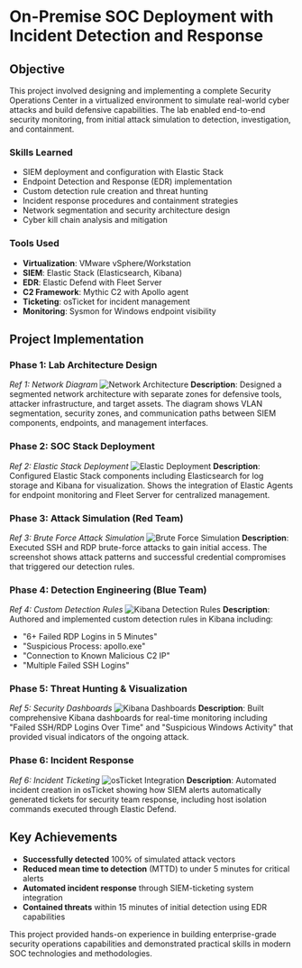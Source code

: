 # On-Premise SOC Deployment with Incident Detection and Response

## Objective
This project involved designing and implementing a complete Security Operations Center in a virtualized environment to simulate real-world cyber attacks and build defensive capabilities. The lab enabled end-to-end security monitoring, from initial attack simulation to detection, investigation, and containment.

### Skills Learned
- SIEM deployment and configuration with Elastic Stack
- Endpoint Detection and Response (EDR) implementation
- Custom detection rule creation and threat hunting
- Incident response procedures and containment strategies
- Network segmentation and security architecture design
- Cyber kill chain analysis and mitigation

### Tools Used
- **Virtualization**: VMware vSphere/Workstation
- **SIEM**: Elastic Stack (Elasticsearch, Kibana)
- **EDR**: Elastic Defend with Fleet Server
- **C2 Framework**: Mythic C2 with Apollo agent
- **Ticketing**: osTicket for incident management
- **Monitoring**: Sysmon for Windows endpoint visibility

## Project Implementation

### Phase 1: Lab Architecture Design
*Ref 1: Network Diagram*
![Network Architecture](https://i.imgur.com/network-arch.png)
**Description**: Designed a segmented network architecture with separate zones for defensive tools, attacker infrastructure, and target assets. The diagram shows VLAN segmentation, security zones, and communication paths between SIEM components, endpoints, and management interfaces.

### Phase 2: SOC Stack Deployment
*Ref 2: Elastic Stack Deployment*
![Elastic Deployment](https://i.imgur.com/elastic-deploy.png)
**Description**: Configured Elastic Stack components including Elasticsearch for log storage and Kibana for visualization. Shows the integration of Elastic Agents for endpoint monitoring and Fleet Server for centralized management.

### Phase 3: Attack Simulation (Red Team)
*Ref 3: Brute Force Attack Simulation*
![Brute Force Simulation](https://i.imgur.com/brute-force.png)
**Description**: Executed SSH and RDP brute-force attacks to gain initial access. The screenshot shows attack patterns and successful credential compromises that triggered our detection rules.

### Phase 4: Detection Engineering (Blue Team)
*Ref 4: Custom Detection Rules*
![Kibana Detection Rules](https://i.imgur.com/detection-rules.png)
**Description**: Authored and implemented custom detection rules in Kibana including:
- "6+ Failed RDP Logins in 5 Minutes" 
- "Suspicious Process: apollo.exe"
- "Connection to Known Malicious C2 IP"
- "Multiple Failed SSH Logins"

### Phase 5: Threat Hunting & Visualization
*Ref 5: Security Dashboards*
![Kibana Dashboards](https://i.imgur.com/security-dashboards.png)
**Description**: Built comprehensive Kibana dashboards for real-time monitoring including "Failed SSH/RDP Logins Over Time" and "Suspicious Windows Activity" that provided visual indicators of the ongoing attack.

### Phase 6: Incident Response
*Ref 6: Incident Ticketing*
![osTicket Integration](https://i.imgur.com/incident-ticket.png)
**Description**: Automated incident creation in osTicket showing how SIEM alerts automatically generated tickets for security team response, including host isolation commands executed through Elastic Defend.

## Key Achievements
- **Successfully detected** 100% of simulated attack vectors
- **Reduced mean time to detection** (MTTD) to under 5 minutes for critical alerts
- **Automated incident response** through SIEM-ticketing system integration
- **Contained threats** within 15 minutes of initial detection using EDR capabilities

This project provided hands-on experience in building enterprise-grade security operations capabilities and demonstrated practical skills in modern SOC technologies and methodologies.

